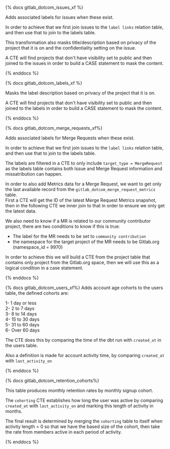 {% docs gitlab_dotcom_issues_xf %}

Adds associated labels for issues when these exist. 

In order to achieve that we first join issues to the `label links` relation table, and then use that to join to the labels table.


This transformation also masks title/description based on privacy of the project that it is on and the confidentiality setting on the issue.  

A CTE will find projects that don't have visibility set to public and then joined to the issues in order to build a CASE statement to mask the content.



{% enddocs %}


{% docs gitlab_dotcom_labels_xf %}

Masks the label description based on privacy of the project that it is on. 

A CTE will find projects that don't have visibility set to public and then joined to the labels in order to build a CASE statement to mask the content.

{% enddocs %}


{% docs gitlab_dotcom_merge_requests_xf%}

Adds associated labels for Merge Requests when these exist. 

In order to achieve that we first join issues to the `label links` relation table, and then use that to join to the labels 
table.

The labels are filtered in a CTE to only include `target_type = MergeRequest` as the labels table contains both Issue and Merge Request information and missatribution can happen. 

In order to also add Metrics data for a Merge Request, we want to get only the last available record from the `gitlab_dotcom_merge_request_metrics` table.   
First a CTE will get the ID of the latest Merge Request Metrics snapshot, then in the following CTE we inner join to that in order to ensure we only get the latest data. 

We also need to know if a MR is related to our community contributor project, there are two conditions to know if this is true:

* The label for the MR needs to be set to `community contribution`
* the namespace for the target project of the MR needs to be Gitlab.org (namespace_id = 9970)

In order to achieve this we will build a CTE from the project table that contains only project from the Gitlab.org space, then we will use this as a logical condition in a case statement. 

{% enddocs %}


{% docs gitlab_dotcom_users_xf%}
Adds account age cohorts to the users table, the defined cohorts are:

1-  1 day or less  
2-  2 to 7 days  
3-  8 to 14 days  
4-  15 to 30 days  
5-  31 to 60 days  
6-  Over 60 days  

The CTE does this by comparing the time of the dbt run with `created_at` in the users table. 

Also a definition is made for account activity time, by comparing `created_at` with `last_activity_on`

{% enddocs %}

{% docs gitlab_dotcom_retention_cohorts%}

This table produces monthly retention rates by monthly signup cohort. 

The `cohorting` CTE establishes how long the user was active by comparing `created_at` with `last_activity_on` and marking this length of activity in months. 

The final result is determined by merging the `cohorting` table to itself when activity length = 0 so that we have the based size of the cohort, then take the rate from members active in each period of activity.



{% enddocs %}